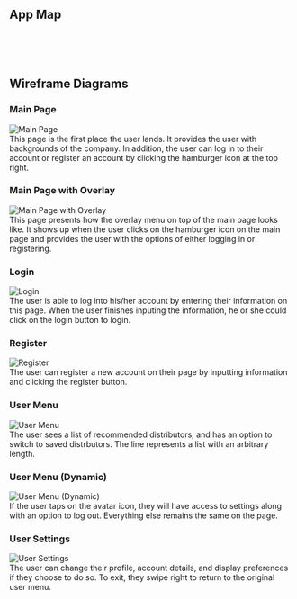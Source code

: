 ## App Map
<br/>
<br/>
<br/>

## Wireframe Diagrams

### Main Page
![Main Page](ux-design/MainPage1.png) <br/>
This page is the first place the user lands. It provides the user with backgrounds of the company. In addition, 
the user can log in to their account or register an account by clicking the hamburger icon at the top right. 

### Main Page with Overlay
![Main Page with Overlay](ux-design/MainPage2.png) <br/>
This page presents how the overlay menu on top of the main page looks like. It shows up when the user clicks on the hamburger icon on the main page and provides the user with the options of either logging in or registering. 

### Login 
![Login](ux-design/LogInPage.png) <br/>
The user is able to log into his/her account by entering their information on this page. When the user finishes inputing the information, he or she could click on the login button to login. 

### Register 
![Register](ux-design/RegisterPage.png) <br/>
The user can register a new account on their page by inputting information and clicking the register button. 

### User Menu
![User Menu](ux-design/usermenu.png) <br/>
The user sees a list of recommended distributors, and has an option to switch to saved distrbutors. The line represents a list with an arbitrary length.

### User Menu (Dynamic)
![User Menu (Dynamic)](ux-design/usermenu-dynamic.png) <br/>
If the user taps on the avatar icon, they will have access to settings along with an option to log out. Everything else remains the same on the page.

### User Settings
![User Settings](ux-design/usersettings.png) <br/>
The user can change their profile, account details, and display preferences if they choose to do so. To exit, they swipe right to return to the original user menu.